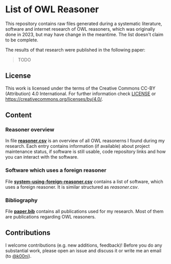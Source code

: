 # List of OWL Reasoner

This repository contains raw files generated during a systematic literature, software and internet research of OWL reasoners, which was originally done in 2023, but may have change in the meantime. 
The list doesn't claim to be complete.

The results of that research were published in the following paper:

> TODO

## License

This work is licensed under the terms of the Creative Commons CC-BY (Attribution) 4.0 International. For further information check [LICENSE](./LICENSE) or https://creativecommons.org/licenses/by/4.0/.

## Content

### Reasoner overview

In file [**reasoner.csv**](./reasoner.csv) is an overview of all OWL reasonerns I found during my research. 
Each entry contains information (if available) about project maintenance status, if software is still usable, code repository links and how you can interact with the software.

### Software which uses a foreign reasoner

File [**system-using-foreign-reasoner.csv**](./system-using-foreign-reasoner.csv) contains a list of software, which uses a foreign reasoner.
It is similar structured as *reasoner.csv*.

### Bibliography

File [**paper.bib**](./paper.bib) contains all publications used for my research.
Most of them are publications regarding OWL reasoners.

## Contributions

I welcome contributions (e.g. new additions, feedback)! Before you do any substantial work, please open an issue and discuss it or write me an email (to [@k00ni](https://github.com/k00ni)).

